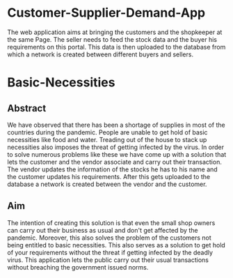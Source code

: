 # Customer-Supplier-Demand-App
The web application aims at bringing the customers and the shopkeeper at the same Page.  The seller needs to feed the stock data and the buyer his requirements on this portal. This data is then uploaded to the database from which a network is created between different buyers and sellers. 
# Basic-Necessities
## Abstract
We have observed that there has been a shortage of supplies in most of the countries during the pandemic. People are unable to get hold of basic necessities like food and water. Treading out of the house to stack up necessities also imposes the threat of getting infected by the virus. In order to solve numerous problems like these we have come up with a solution that lets the customer and the vendor associate and carry out their transaction. The vendor updates the information of the stocks he has to his name and the customer updates his requirements. After this gets uploaded to the database a network is created between the vendor and the customer.
## Aim
The intention of creating this solution is that even the small shop owners can carry out their business as usual and don't get affected by the pandemic. Moreover, this also solves the problem of the customers not being entitled to basic necessities. This also serves as a solution to get hold of your requirements without the threat if getting infected by the deadly virus. This application lets the public carry out their usual transactions without breaching the government issued norms.
